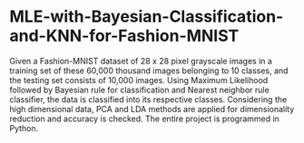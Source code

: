 # MLE-with-Bayesian-Classification-and-KNN-for-Fashion-MNIST

Given a Fashion-MNIST dataset of 28 x 28 pixel grayscale images in a training set of these 60,000 thousand images belonging to 10 classes, and the testing set consists of 10,000 images.
Using Maximum Likelihood followed by Bayesian rule for classification and Nearest neighbor rule classifier, the data is classified into its respective classes.
Considering the high dimensional data, PCA and LDA methods are applied for dimensionality reduction and accuracy is checked.
The entire project is programmed in Python.
